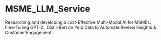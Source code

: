 # MSME_LLM_Service
Researching and developing a cost-Effective Multi-Modal AI for MSMEs: Fine-Tuning GPT-2  , Distil-Bert on Yelp Data to Automate Review Insights &amp; Customer Engagement.
